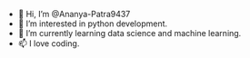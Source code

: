- 👋 Hi, I’m @Ananya-Patra9437
- 👀 I’m interested in python development.
- 🌱 I’m currently learning data science and machine learning.
- 📫 I love coding.

<!---
Ananya-Patra9437/Ananya-Patra9437 is a ✨ special ✨ repository because its `README.md` (this file) appears on your GitHub profile.
You can click the Preview link to take a look at your changes.
--->
